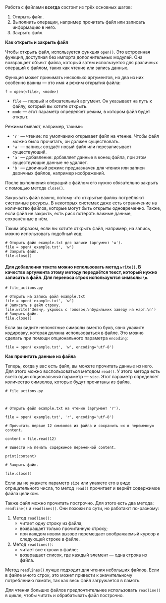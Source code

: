 


Работа с файлами **всегда** состоит из трёх основных шагов:

1. Открыть файл.
2. Выполнить операции, например прочитать файл или записать информацию в него.
3. Закрыть файл.


**Как открыть и закрыть файл**

Чтобы открыть файл, используется функция `open()`. Это встроенная функция, доступная без импорта дополнительных модулей. Она возвращает объект файла, который затем используется для различных операций с файлом, таких как чтение или запись данных.

Функция может принимать несколько аргументов, но два из них особенно важны — это имя и режим открытия файла:


```
f = open(<file>, <mode>) 
```


- `file` — первый и обязательный аргумент. Он указывает на путь к файлу, который вы хотите открыть.
- `mode` — этот параметр определяет режим, в котором файл будет открыт.

Режимы бывают, например, такими:

- `'r'` — чтение: по умолчанию открывает файл на чтение. Чтобы файл можно было прочитать, он должен существовать.
- `'w'` — запись: создаёт новый файл или перезаписывает существующий.
- `'a'` — добавление: добавляет данные в конец файла, при этом существующие данные не удаляет.
- `'b'` — двоичный режим: предназначен для чтения или записи двоичных файлов, например изображений.


После выполнения операций с файлом его нужно обязательно закрыть с помощью метода `close()`.

Закрывать файл важно, потому что открытые файлы потребляют системные ресурсы. В некоторых системах даже есть ограничение на количество файлов, которые могут быть открыты одновременно. Также, если файл не закрыть, есть риск потерять важные данные, сохранённые в нём.

Таким образом, если вы хотите открыть файл, например, на запись, можно использовать подобный код:


```
# Открыть файл example.txt для записи (аргумент 'w').
file = open('example.txt', 'w')
# Закрыть файл.
file.close() 
```



#### **Для добавления текста** можно использовать метод `write()`. В качестве аргумента этому методу передаётся текст, который нужно записать в файл. Для переноса строк используются символы `\n`.


```
# file_actions.py

# Открыть на запись файл example.txt
file = open('example.txt', 'w')
# Записать в файл строку.
file.write('Зевну, укроюсь с головою,\nбудильник заведу на март.\n')
# Закрыть файл.
file.close() 
```


Если вы видите непонятные символы вместо букв, явно укажите кодировку, которая должна использоваться в файле. Это можно сделать при помощи опционального параметра `encoding`:


```
file = open('example.txt', 'w', encoding='utf-8') 
```


**Как прочитать данные из файла**

Теперь, когда у вас есть файл, вы можете прочитать данные из него. Для этого можно воспользоваться методом `read()`. У этого метода есть всего один опциональный параметр — `size`. Этот параметр определяет количество символов, которые будут прочитаны из файла.


```
# file_actions.py



# Открыть файл example.txt на чтение (аргумент 'r').

file = open('example.txt', 'r', encoding='utf-8')

# Прочитать первые 12 символов из файла и сохранить их в переменную content.

content = file.read(12)

# Вывести на печать содержимое переменной content.

print(content)

# Закрыть файл.

file.close()

```



Если вы не укажете параметр `size` или укажете его в виде отрицательного числа, то метод `read()` прочитает и вернёт содержимое файла целиком.


Также файл можно прочитать построчно. Для этого есть два метода: `readline()` и `readlines()`. Они похожи по сути, но работают по-разному:

1. Метод `readline()`:
    - читает одну строку из файла;
    - возвращает только прочитанную строку;
    - при каждом новом вызове перемещает воображаемый курсор к следующей строке в файле.
2. Метод `readlines()`:
    - читает все строки в файле;
    - возвращает список, где каждый элемент — одна строка из файла.

Метод `readlines()` лучше подходит для чтения небольших файлов. Если в файле много строк, это может привести к значительному потреблению памяти, так как весь файл загружается в память.

Для чтения больших файлов предпочтительнее использовать `readline()` в цикле, чтобы читать и обрабатывать файл построчно.







